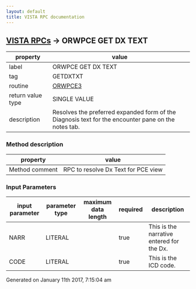 ```yaml
---
layout: default
title: VISTA RPC documentation
---
```




## [VISTA RPCs](TableOfContent.md) &#8594; ORWPCE GET DX TEXT 

 property | value 
--- | --- 
 label | ORWPCE GET DX TEXT
 tag | GETDXTXT
 routine | [ORWPCE3](http://code.osehra.org/dox/Routine_ORWPCE3_source.html)
 return value type | SINGLE VALUE
 description | Resolves the preferred expanded form of the Diagnosis text for the encounter pane on the notes tab.


### Method description

 property | value 
--- | --- 
 Method comment | RPC to resolve Dx Text for PCE view

### Input Parameters

| input parameter | parameter type | maximum data length | required | description | 
| --- | --- | --- | --- | --- | 
| NARR | LITERAL |  | true | This is the narrative entered for the Dx. | 
| CODE | LITERAL |  | true | This is the ICD code. | 




 Generated on January 11th 2017, 7:15:04 am